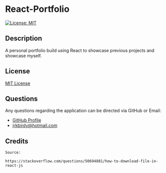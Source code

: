 # React-Portfolio

[![License: MIT](https://img.shields.io/badge/License-MIT-yellow.svg)](https://opensource.org/licenses/MIT)

## Description

A personal portfolio build using React to showcase previous projects and showcase myself.

## License

[MIT License](https://opensource.org/licenses/MIT)

## Questions

Any questions regarding the application can be directed via GitHub or Email:
- [GitHub Profile](https://www.github.com/jacksonr-k)
- jrkbirdy@hotmail.com

## Credits

```
Source:

https://stackoverflow.com/questions/50694881/how-to-download-file-in-react-js

```